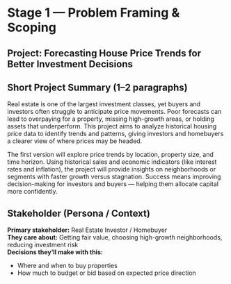 # Stage 1 — Problem Framing & Scoping
## Project: Forecasting House Price Trends for Better Investment Decisions

## Short Project Summary (1–2 paragraphs)
Real estate is one of the largest investment classes, yet buyers and investors often struggle to anticipate price movements. Poor forecasts can lead to overpaying for a property, missing high-growth areas, or holding assets that underperform. This project aims to analyze historical housing price data to identify trends and patterns, giving investors and homebuyers a clearer view of where prices may be headed.

The first version will explore price trends by location, property size, and time horizon. Using historical sales and economic indicators (like interest rates and inflation), the project will provide insights on neighborhoods or segments with faster growth versus stagnation. Success means improving decision-making for investors and buyers — helping them allocate capital more confidently.

## Stakeholder (Persona / Context)
**Primary stakeholder:** Real Estate Investor / Homebuyer  
**They care about:** Getting fair value, choosing high-growth neighborhoods, reducing investment risk  
**Decisions they’ll make with this:**  
- Where and when to buy properties  
- How much to budget or bid based on expected price direction

